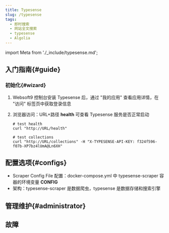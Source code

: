 ```yaml
---
title: Typesense
slug: /typesense
tags:
  - 即时搜索
  - 网站全文搜索
  - typesense
  - Algolia
---
```


import Meta from './_include/typesense.md';

<Meta name="meta" />

## 入门指南{#guide}

### 初始化{#wizard}

1. Websoft9 控制台安装 Typesense 后，通过 "我的应用" 查看应用详情，在 "访问" 标签页中获取登录信息 

2. 浏览器访问：URL+路径 **health** 可查看 Typesense 服务是否正常启动
    ```
    # test health
    curl "http://URL/health"

    # test collections
    curl "http://URL/collections" -H "X-TYPESENSE-API-KEY: f324f596-f07b-XP7bz4lUmA@Ln6XH"
    ```

## 配置选项{#configs}

- Scraper Config File 配置：docker-compose.yml 中 typesense-scraper 容器的环境变量 **CONFIG**
- 架构：typesense-scraper 是数据爬虫，typesense 是数据存储和搜索引擎

## 管理维护{#administrator}

## 故障
